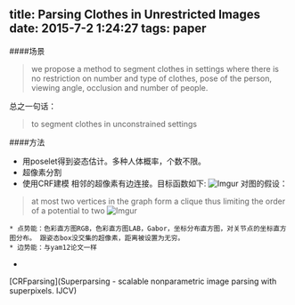 title: Parsing Clothes in Unrestricted Images
date: 2015-7-2 1:24:27
tags: paper
---
####场景
>we propose a method to segment clothes in settings where there is no restriction on number and type of clothes, pose of the person, viewing angle, occlusion and number of people.

总之一句话：
>to segment clothes in unconstrained settings

<!--more-->

####方法
* 用poselet得到姿态估计。多种人体概率，个数不限。
* 超像素分割
* 使用CRF建模
相邻的超像素有边连接。目标函数如下:
![Imgur](http://i.wangfan.net:2048/j07dsbs.png)
对图的假设：
>at most two vertices in the graph form a clique thus limiting the order of a potential to two
>![Imgur](http://i.wangfan.net:2048/SRzqrEu.png)

	* 点势能：色彩直方图RGB，色彩直方图LAB，Gabor，坐标分布直方图，对关节点的坐标直方图分布。 跟姿态box没交集的超像素，距离被设置为无穷。
	* 边势能：与yam12论文一样
* 

[CRFparsing](Superparsing - scalable nonparametric image
parsing with superpixels. IJCV)